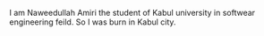 I am Naweedullah Amiri the student of Kabul university in softwear engineering feild. So I was burn in Kabul city.
